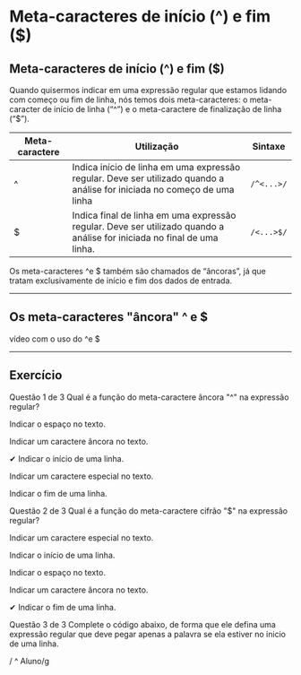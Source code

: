 # Meta-caracteres de início (^) e fim ($)

## Meta-caracteres de início (^) e fim ($)
Quando quisermos indicar em uma expressão regular que estamos lidando com começo ou fim de linha, nós temos dois meta-caracteres: o meta-caracter de início de linha (“^”) e o meta-caractere de finalização de linha (“$”).

| Meta-caractere | Utilização | Sintaxe    |
| -------------- | ---------- | ---------- |
| ^              | Indica início de linha em uma expressão regular. Deve ser utilizado quando a análise for iniciada no começo de uma linha | `/^<...>/` |
| $              | Indica final de linha em uma expressão regular. Deve ser utilizado quando a análise for iniciada no final de uma linha. | `/<...>$/` |

Os meta-caracteres ^e $ também são chamados de “âncoras”, já que tratam exclusivamente de início e fim dos dados de entrada.

---

## Os meta-caracteres "âncora" ^ e $

vídeo com o uso do ^e $

---

## Exercício

Questão 1 de 3
Qual é a função do meta-caractere âncora "^" na expressão regular?

Indicar o espaço no texto.

Indicar um caractere âncora no texto.

✔ Indicar o início de uma linha.

Indicar um caractere especial no texto.

Indicar o fim de uma linha.


Questão 2 de 3
Qual é a função do meta-caractere cifrão "$" na expressão regular?

Indicar um caractere especial no texto.

Indicar o início de uma linha.

Indicar o espaço no texto.

Indicar um caractere âncora no texto.

✔ Indicar o fim de uma linha.


Questão 3 de 3
Complete o código abaixo, de forma que ele defina uma expressão regular que deve pegar apenas a palavra se ela estiver no inicio de uma linha.

/ ^ Aluno/g 